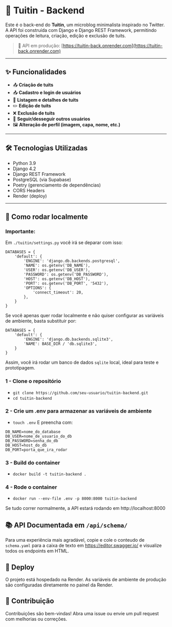 # 🐳 Tuitin - Backend

Este é o back-end do **Tuitin**, um microblog minimalista inspirado no Twitter. A API foi construída com Django e Django REST Framework, permitindo operações de leitura, criação, edição e exclusão de tuits.

> 🔗 API em produção: [https://tuitin-back.onrender.com](https://tuitin-back.onrender.com)

---

## ✨ Funcionalidades

- 📤 **Criação de tuits**
- 📤 **Cadastro e login de usuários**
- 📖 **Listagem e detalhes de tuits**
- ✏️ **Edição de tuits**
- ❌ **Exclusão de tuits**
- 🔄 **Seguir/desseguir outros usuários**
- 🖼️ **Alteração de perfil (imagem, capa, nome, etc.)**

---

## 🛠️ Tecnologias Utilizadas

- Python 3.9
- Django 4.2
- Django REST Framework
- PostgreSQL (via Supabase)
- Poetry (gerenciamento de dependências)
- CORS Headers
- Render (deploy)

---

## 🐳 Como rodar localmente
### Importante:
Em `./tuitin/settings.py` você irá se deparar com isso:
```
DATABASES = {
    'default': {
        'ENGINE': 'django.db.backends.postgresql',
        'NAME': os.getenv('DB_NAME'),
        'USER': os.getenv('DB_USER'),
        'PASSWORD': os.getenv('DB_PASSWORD'),
        'HOST': os.getenv('DB_HOST'),
        'PORT': os.getenv('DB_PORT', '5432'),
        'OPTIONS': {
            'connect_timeout': 20,
        },
    }
}
```
Se você apenas quer rodar localmente e não quiser configurar as variáveis de ambiente, basta substituir por:
```
DATABASES = {
    'default': {
        'ENGINE': 'django.db.backends.sqlite3',
        'NAME': BASE_DIR / 'db.sqlite3',
    }
}
```
Assim, você irá rodar um banco de dados `sqlite` local, ideal para teste e prototipagem.

### 1 - Clone o repositório
- `git clone https://github.com/seu-usuario/tuitin-backend.git`
- `cd tuitin-backend`

### 2 - Crie um .env para armazenar as variáveis de ambiente
- `touch .env`
E preencha com:
```
DB_NAME=nome_do_database
DB_USER=nome_de_usuario_do_db
DB_PASSWORD=senha_do_db
DB_HOST=host_do_db
DB_PORT=porta_que_ira_rodar
```

### 3 - Build do container
- `docker build -t tuitin-backend .`

### 4 - Rode o container
- `docker run --env-file .env -p 8000:8000 tuitin-backend`

Se tudo correr normalmente, a API estará rodando em http://localhost:8000

## 📚 API Documentada em `/api/schema/`
Para uma experiência mais agradável, copie e cole o conteudo de `schema.yaml` para a caixa de texto em https://editor.swagger.io/ e visualize todos os endpoints em HTML.

## 🚀 Deploy
O projeto está hospedado na Render. As variáveis de ambiente de produção são configuradas diretamente no painel da Render.

## 🤝 Contribuição
Contribuições são bem-vindas!
Abra uma issue ou envie um pull request com melhorias ou correções.
